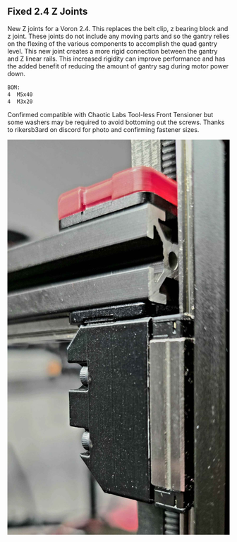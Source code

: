 ## Fixed 2.4 Z Joints


New Z joints for a Voron 2.4.  This replaces the belt clip, z bearing block and z joint.  These joints do not include any moving parts and so the gantry relies on the flexing of the various components to accomplish the quad gantry level.  This new joint creates a more rigid connection between the gantry and Z linear rails.  This increased rigidity can improve performance and has the added benefit of reducing the amount of gantry sag during motor power down.

```
BOM:
4  M5x40
4  M3x20
```

Confirmed compatible with Chaotic Labs Tool-less Front Tensioner but some washers may be required to avoid bottoming out the screws. 
Thanks to rikersb3ard on discord for photo and confirming fastener sizes.

![Zjoints](Fixed_Z_Joint_Image_1.jpg)

